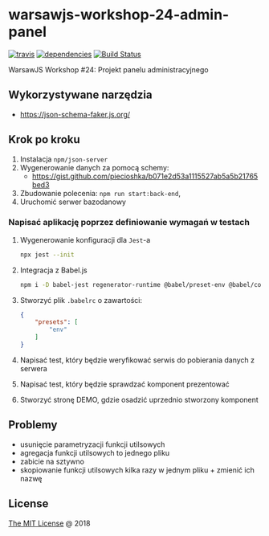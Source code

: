 # warsawjs-workshop-24-admin-panel

[![travis](https://img.shields.io/travis/piecioshka/warsawjs-workshop-24-admin-panel.svg?maxAge=2592000)](https://travis-ci.org/piecioshka/warsawjs-workshop-24-admin-panel)
[![dependencies](https://david-dm.org/piecioshka/warsawjs-workshop-24-admin-panel.svg)](https://github.com/piecioshka/warsawjs-workshop-24-admin-panel)
[![Build Status](https://semaphoreci.com/api/v1/piecioshka/warsawjs-workshop-24-admin-panel/branches/master/badge.svg)](https://semaphoreci.com/piecioshka/warsawjs-workshop-24-admin-panel)

WarsawJS Workshop #24: Projekt panelu administracyjnego

## Wykorzystywane narzędzia

* <https://json-schema-faker.js.org/>

## Krok po kroku

1. Instalacja `npm/json-server`
2. Wygenerowanie danych za pomocą schemy:
    + <https://gist.github.com/piecioshka/b071e2d53a1115527ab5a5b21765bed3>
3. Zbudowanie polecenia: `npm run start:back-end`,
4. Uruchomić serwer bazodanowy

### Napisać aplikację poprzez definiowanie wymagań w testach

1. Wygenerowanie konfiguracji dla `Jest`-a

    ```bash
    npx jest --init
    ```

2. Integracja z Babel.js

    ```bash
    npm i -D babel-jest regenerator-runtime @babel/preset-env @babel/core babel-core@^7.0.0-bridge.0
    ```

3. Stworzyć plik `.babelrc` o zawartości:

    ```json
    {
        "presets": [
            "env"
        ]
    }
    ```

4. Napisać test, który będzie weryfikować serwis do pobierania danych z serwera
5. Napisać test, który będzie sprawdzać komponent prezentować
6. Stworzyć stronę DEMO, gdzie osadzić uprzednio stworzony komponent

## Problemy

* usunięcie parametryzacji funkcji utilsowych
* agregacja funkcji utilsowych to jednego pliku
* zabicie na sztywno
* skopiowanie funkcji utilsowych kilka razy w jednym pliku + zmienić ich nazwę


## License

[The MIT License](http://piecioshka.mit-license.org) @ 2018
